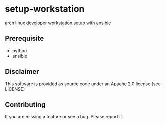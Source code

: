 # setup-workstation
arch linux developer workstation setup with ansible

## Prerequisite
* python
* ansible

## Disclaimer
This software is provided as source code under an Apache 2.0 license (see LICENSE)

## Contributing
If you are missing a feature or see a bug. Please report it.